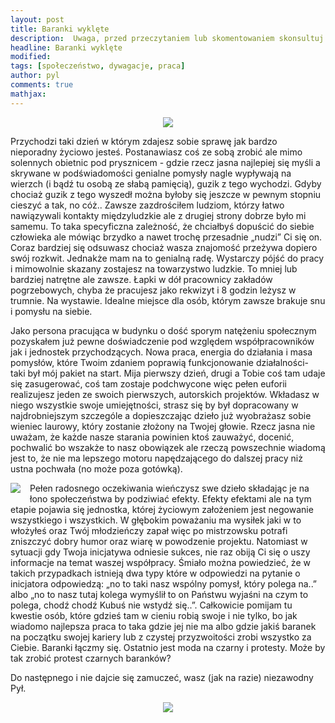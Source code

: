 ```yaml
---
layout: post
title: Baranki wyklęte
description:  Uwaga, przed przeczytaniem lub skomentowaniem skonsultuj się z lekarzem lub farmaceutą gdyż każdy post niewłaściwie odczytany może szkodzić Twojemu życiu lub zdrowiu.
headline: Baranki wyklęte
modified: 
tags: [społeczeństwo, dywagacje, praca]
author: pyl
comments: true
mathjax:
---
```


<center>
<img src="http://dywagacje-spoleczne.pl/images/an-affair-to-remember.jpg"/>
</center>

Przychodzi taki dzień w którym zdajesz sobie sprawę jak bardzo nieporadny życiowo jesteś. Postanawiasz coś ze sobą zrobić ale mimo solennych obietnic pod prysznicem - gdzie rzecz jasna najlepiej się myśli a skrywane w podświadomości genialne pomysły nagle wypływają na wierzch (i bądź tu osobą ze słabą pamięcią), guzik z tego wychodzi. Gdyby chociaż guzik z tego wyszedł można byłoby się jeszcze w pewnym stopniu cieszyć a tak, no cóż.. Zawsze zazdrościłem ludziom, którzy łatwo nawiązywali kontakty międzyludzkie ale z drugiej strony dobrze było mi samemu. To taka specyficzna zależność, że chciałbyś dopuścić do siebie człowieka ale mówiąc brzydko a nawet trochę przesadnie „nudzi” Ci się on. Coraz bardziej się odsuwasz chociaż wasza znajomość przeżywa dopiero swój rozkwit. Jednakże mam na to genialną radę. Wystarczy pójść do pracy i mimowolnie skazany zostajesz na towarzystwo ludzkie. To mniej lub bardziej natrętne ale zawsze. Łapki w dół pracownicy zakładów pogrzebowych, chyba że pracujesz jako rekwizyt i 8 godzin leżysz w trumnie. Na wystawie. Idealne miejsce dla osób, którym zawsze brakuje snu i pomysłu na siebie.

Jako persona pracująca w budynku o dość sporym natężeniu społecznym pozyskałem już pewne doświadczenie pod względem współpracowników jak i jednostek przychodzących. Nowa praca, energia do działania i masa pomysłów, które Twoim zdaniem poprawią funkcjonowanie działalności- taki był mój pakiet na start. Mija pierwszy dzień, drugi a Tobie coś tam udaje się zasugerować, coś tam zostaje podchwycone więc pełen euforii realizujesz jeden ze swoich pierwszych, autorskich projektów. Wkładasz w niego wszystkie swoje umiejętności, strasz się by był dopracowany w najdrobniejszym szczególe a dopieszczając dzieło już wyobrażasz sobie wieniec laurowy, który zostanie złożony na Twojej głowie. Rzecz jasna nie uważam, że każde nasze starania powinien ktoś zauważyć, docenić, pochwalić bo wszakże to nasz obowiązek ale rzeczą powszechnie wiadomą jest to, że nie ma lepszego motoru napędzającego do dalszej pracy niż ustna pochwała (no może poza gotówką).

<img style="float: left; margin: 0px 15px 15px 0px;" src="http://dywagacje-spoleczne.pl/images/asuka.jpg" /> Pełen radosnego oczekiwania wieńczysz swe dzieło składając je na łono społeczeństwa by podziwiać efekty. Efekty efektami ale na tym etapie pojawia się jednostka, której życiowym założeniem jest negowanie wszystkiego i wszystkich. W głębokim poważaniu ma wysiłek jaki w to włożyłeś oraz Twój młodzieńczy zapał więc po mistrzowsku potrafi zniszczyć dobry humor oraz wiarę w powodzenie projektu. Natomiast w sytuacji gdy Twoja inicjatywa odniesie sukces, nie raz obiją Ci się o uszy informacje na temat waszej współpracy. Śmiało można powiedzieć, że w takich przypadkach istnieją dwa typy które w odpowiedzi na pytanie o inicjatora odpowiedzą: „no to taki nasz wspólny pomysł, który polega na..” albo „no to nasz tutaj kolega wymyślił to on Państwu wyjaśni na czym to polega, chodź chodź Kubuś nie wstydź się..”. Całkowicie pomijam tu kwestie osób, które gdzieś tam w cieniu robią swoje i nie tylko, bo jak wiadomo najlepsza praca to taka gdzie jej nie ma albo gdzie jakiś baranek na początku swojej kariery lub z czystej przyzwoitości zrobi wszystko za Ciebie. Baranki łączmy się. Ostatnio jest moda na czarny i protesty. Może by tak zrobić protest czarnych baranków?

Do następnego i nie dajcie się zamuczeć, wasz (jak na razie) niezawodny Pył.

<center>
<img src="http://dywagacje-spoleczne.pl/images/frey-laurie.jpg"/>
</center>
